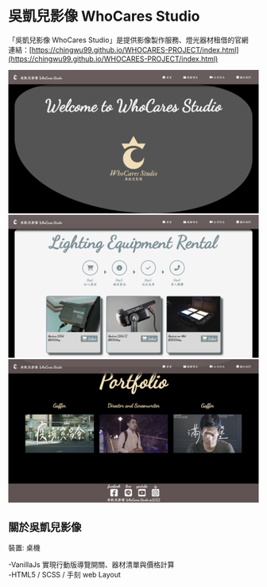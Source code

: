 # 吳凱兒影像 WhoCares Studio

「吳凱兒影像 WhoCares Studio」是提供影像製作服務、燈光器材租借的官網  
連結：[https://chingwu99.github.io/WHOCARES-PROJECT/index.html](https://chingwu99.github.io/WHOCARES-PROJECT/index.html)

![My Image](./readmeimg/home.png)
![My Image](./readmeimg/rential.png)
![My Image](./readmeimg/portfolio.png)

## 關於吳凱兒影像

裝置: 桌機

-VanillaJs 實現行動版導覽開關、器材清單與價格計算  
-HTML5 / SCSS / 手刻 web Layout
